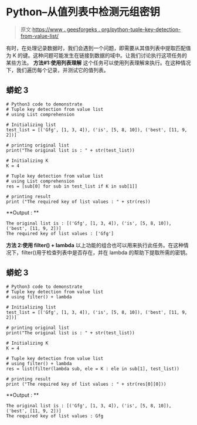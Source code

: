 # Python–从值列表中检测元组密钥

> 原文:[https://www . geesforgeks . org/python-tuple-key-detection-from-value-list/](https://www.geeksforgeeks.org/python-tuple-key-detection-from-value-list/)

有时，在处理记录数据时，我们会遇到一个问题，即需要从其值列表中提取匹配值为 K 的键。这种问题可能发生在链接到数据的域中。让我们讨论执行这项任务的某些方法。
**方法#1:使用列表理解**
这个任务可以使用列表理解来执行。在这种情况下，我们遍历每个记录，并测试它的值列表。

## 蟒蛇 3

```
# Python3 code to demonstrate
# Tuple key detection from value list
# using List comprehension

# Initializing list
test_list = [('Gfg', [1, 3, 4]), ('is', [5, 8, 10]), ('best', [11, 9, 2])]

# printing original list
print("The original list is : " + str(test_list))

# Initializing K
K = 4

# Tuple key detection from value list
# using List comprehension
res = [sub[0] for sub in test_list if K in sub[1]]

# printing result
print ("The required key of list values : " + str(res))
```

**Output : **

```
The original list is : [('Gfg', [1, 3, 4]), ('is', [5, 8, 10]), ('best', [11, 9, 2])]
The required key of list values : ['Gfg']
```

**方法 2:使用 filter() + lambda**
以上功能的组合也可以用来执行此任务。在这种情况下，filter()用于检查列表中是否存在，并在 lambda 的帮助下提取所需的密钥。

## 蟒蛇 3

```
# Python3 code to demonstrate
# Tuple key detection from value list
# using filter() + lambda

# Initializing list
test_list = [('Gfg', [1, 3, 4]), ('is', [5, 8, 10]), ('best', [11, 9, 2])]

# printing original list
print("The original list is : " + str(test_list))

# Initializing K
K = 4

# Tuple key detection from value list
# using filter() + lambda
res = list(filter(lambda sub, ele = K : ele in sub[1], test_list))

# printing result
print ("The required key of list values : " + str(res[0][0]))
```

**Output : **

```
The original list is : [('Gfg', [1, 3, 4]), ('is', [5, 8, 10]), ('best', [11, 9, 2])]
The required key of list values : Gfg
```
